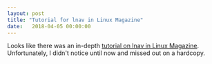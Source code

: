 ```yaml
---
layout: post
title: "Tutorial for lnav in Linux Magazine"
date:   2018-04-05 00:00:00
---
```


Looks like there was an in-depth
[tutorial on lnav in Linux Magazine](https://web.archive.org/web/20230130154739/http://www.linux-magazine.com/Issues/2017/196/Tutorials-lnav).
Unfortunately, I didn't notice until now and missed out on a hardcopy.
